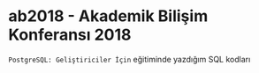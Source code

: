 # ab2018 - Akademik Bilişim Konferansı 2018

`PostgreSQL: Geliştiriciler İçin` eğitiminde yazdığım SQL kodları
